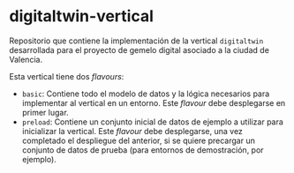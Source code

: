 # digitaltwin-vertical

Repositorio que contiene la implementación de la vertical `digitaltwin` desarrollada para el proyecto de gemelo digital asociado a la ciudad de Valencia.

Esta vertical tiene dos *flavours*:

- `basic`: Contiene todo el modelo de datos y la lógica necesarios para implementar al vertical en un entorno. Este *flavour* debe desplegarse en primer lugar.
- `preload`: Contiene un conjunto inicial de datos de ejemplo a utilizar para inicializar la vertical. Este *flavour* debe desplegarse, una vez completado el despliegue del anterior, si se quiere precargar un conjunto de datos de prueba (para entornos de demostración, por ejemplo).
